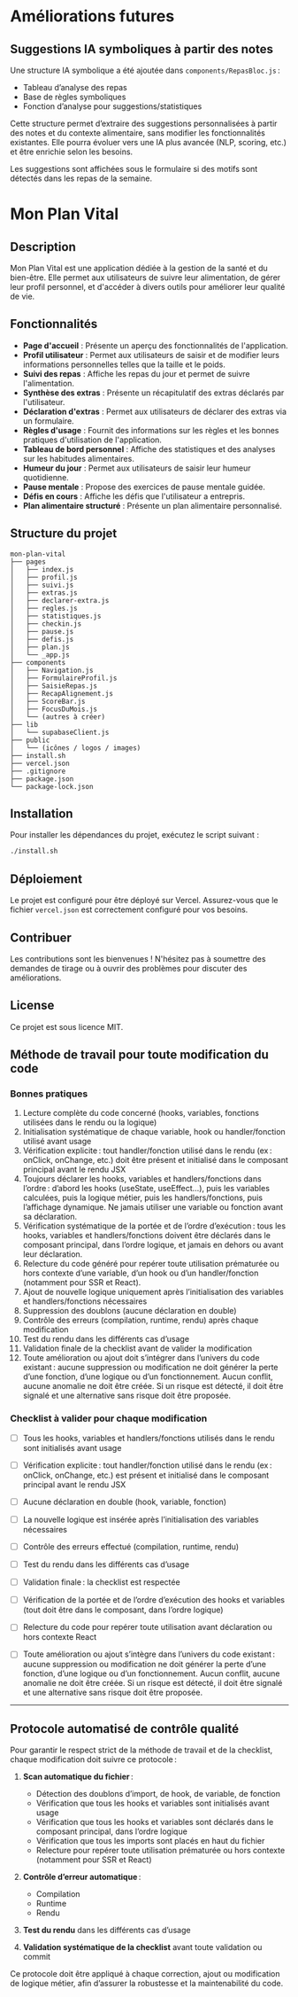 # Améliorations futures

## Suggestions IA symboliques à partir des notes

Une structure IA symbolique a été ajoutée dans `components/RepasBloc.js` :
- Tableau d’analyse des repas
- Base de règles symboliques
- Fonction d’analyse pour suggestions/statistiques

Cette structure permet d’extraire des suggestions personnalisées à partir des notes et du contexte alimentaire, sans modifier les fonctionnalités existantes. Elle pourra évoluer vers une IA plus avancée (NLP, scoring, etc.) et être enrichie selon les besoins.

Les suggestions sont affichées sous le formulaire si des motifs sont détectés dans les repas de la semaine.
# Mon Plan Vital

## Description
Mon Plan Vital est une application dédiée à la gestion de la santé et du bien-être. Elle permet aux utilisateurs de suivre leur alimentation, de gérer leur profil personnel, et d'accéder à divers outils pour améliorer leur qualité de vie.

## Fonctionnalités
- **Page d'accueil** : Présente un aperçu des fonctionnalités de l'application.
- **Profil utilisateur** : Permet aux utilisateurs de saisir et de modifier leurs informations personnelles telles que la taille et le poids.
- **Suivi des repas** : Affiche les repas du jour et permet de suivre l'alimentation.
- **Synthèse des extras** : Présente un récapitulatif des extras déclarés par l'utilisateur.
- **Déclaration d'extras** : Permet aux utilisateurs de déclarer des extras via un formulaire.
- **Règles d'usage** : Fournit des informations sur les règles et les bonnes pratiques d'utilisation de l'application.
- **Tableau de bord personnel** : Affiche des statistiques et des analyses sur les habitudes alimentaires.
- **Humeur du jour** : Permet aux utilisateurs de saisir leur humeur quotidienne.
- **Pause mentale** : Propose des exercices de pause mentale guidée.
- **Défis en cours** : Affiche les défis que l'utilisateur a entrepris.
- **Plan alimentaire structuré** : Présente un plan alimentaire personnalisé.

## Structure du projet
```
mon-plan-vital
├── pages
│   ├── index.js
│   ├── profil.js
│   ├── suivi.js
│   ├── extras.js
│   ├── declarer-extra.js
│   ├── regles.js
│   ├── statistiques.js
│   ├── checkin.js
│   ├── pause.js
│   ├── defis.js
│   ├── plan.js
│   └── _app.js
├── components
│   ├── Navigation.js
│   ├── FormulaireProfil.js
│   ├── SaisieRepas.js
│   ├── RecapAlignement.js
│   ├── ScoreBar.js
│   ├── FocusDuMois.js
│   └── (autres à créer)
├── lib
│   └── supabaseClient.js
├── public
│   └── (icônes / logos / images)
├── install.sh
├── vercel.json
├── .gitignore
├── package.json
└── package-lock.json
```

## Installation
Pour installer les dépendances du projet, exécutez le script suivant :

```bash
./install.sh
```

## Déploiement
Le projet est configuré pour être déployé sur Vercel. Assurez-vous que le fichier `vercel.json` est correctement configuré pour vos besoins.

## Contribuer
Les contributions sont les bienvenues ! N'hésitez pas à soumettre des demandes de tirage ou à ouvrir des problèmes pour discuter des améliorations.

## License
Ce projet est sous licence MIT.

## Méthode de travail pour toute modification du code

### Bonnes pratiques
1. Lecture complète du code concerné (hooks, variables, fonctions utilisées dans le rendu ou la logique)
2. Initialisation systématique de chaque variable, hook ou handler/fonction utilisé avant usage
3. Vérification explicite : tout handler/fonction utilisé dans le rendu (ex : onClick, onChange, etc.) doit être présent et initialisé dans le composant principal avant le rendu JSX
4. Toujours déclarer les hooks, variables et handlers/fonctions dans l’ordre : d’abord les hooks (useState, useEffect…), puis les variables calculées, puis la logique métier, puis les handlers/fonctions, puis l’affichage dynamique. Ne jamais utiliser une variable ou fonction avant sa déclaration.
5. Vérification systématique de la portée et de l’ordre d’exécution : tous les hooks, variables et handlers/fonctions doivent être déclarés dans le composant principal, dans l’ordre logique, et jamais en dehors ou avant leur déclaration.
6. Relecture du code généré pour repérer toute utilisation prématurée ou hors contexte d’une variable, d’un hook ou d’un handler/fonction (notamment pour SSR et React).
7. Ajout de nouvelle logique uniquement après l’initialisation des variables et handlers/fonctions nécessaires
8. Suppression des doublons (aucune déclaration en double)
9. Contrôle des erreurs (compilation, runtime, rendu) après chaque modification
10. Test du rendu dans les différents cas d’usage
11. Validation finale de la checklist avant de valider la modification
12. Toute amélioration ou ajout doit s’intégrer dans l’univers du code existant : aucune suppression ou modification ne doit générer la perte d’une fonction, d’une logique ou d’un fonctionnement. Aucun conflit, aucune anomalie ne doit être créée. Si un risque est détecté, il doit être signalé et une alternative sans risque doit être proposée.

### Checklist à valider pour chaque modification
- [ ] Tous les hooks, variables et handlers/fonctions utilisés dans le rendu sont initialisés avant usage
- [ ] Vérification explicite : tout handler/fonction utilisé dans le rendu (ex : onClick, onChange, etc.) est présent et initialisé dans le composant principal avant le rendu JSX
- [ ] Aucune déclaration en double (hook, variable, fonction)
- [ ] La nouvelle logique est insérée après l’initialisation des variables nécessaires
- [ ] Contrôle des erreurs effectué (compilation, runtime, rendu)
- [ ] Test du rendu dans les différents cas d’usage
- [ ] Validation finale : la checklist est respectée

- [ ] Vérification de la portée et de l’ordre d’exécution des hooks et variables (tout doit être dans le composant, dans l’ordre logique)
- [ ] Relecture du code pour repérer toute utilisation avant déclaration ou hors contexte React

- [ ] Toute amélioration ou ajout s’intègre dans l’univers du code existant : aucune suppression ou modification ne doit générer la perte d’une fonction, d’une logique ou d’un fonctionnement. Aucun conflit, aucune anomalie ne doit être créée. Si un risque est détecté, il doit être signalé et une alternative sans risque doit être proposée.

---

## Protocole automatisé de contrôle qualité

Pour garantir le respect strict de la méthode de travail et de la checklist, chaque modification doit suivre ce protocole :

1. **Scan automatique du fichier** :
	- Détection des doublons d’import, de hook, de variable, de fonction
	- Vérification que tous les hooks et variables sont initialisés avant usage
	- Vérification que tous les hooks et variables sont déclarés dans le composant principal, dans l’ordre logique
	- Vérification que tous les imports sont placés en haut du fichier
	- Relecture pour repérer toute utilisation prématurée ou hors contexte (notamment pour SSR et React)

2. **Contrôle d’erreur automatique** :
	- Compilation
	- Runtime
	- Rendu

3. **Test du rendu** dans les différents cas d’usage

4. **Validation systématique de la checklist** avant toute validation ou commit

Ce protocole doit être appliqué à chaque correction, ajout ou modification de logique métier, afin d’assurer la robustesse et la maintenabilité du code.
